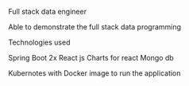 Full stack data engineer

Able to demonstrate the full stack data programming


Technologies used 

Spring Boot 2x
React js
Charts for react
Mongo db


Kubernotes with Docker image to run the application

